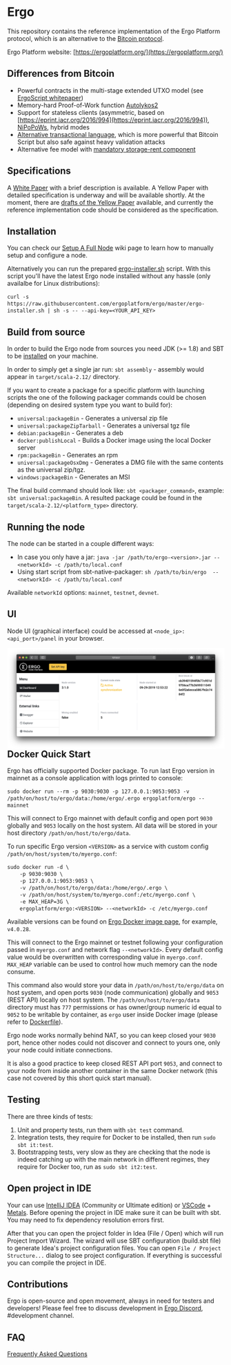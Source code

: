 # Ergo

This repository contains the reference implementation of the
Ergo Platform protocol, which is an alternative to
the [Bitcoin protocol](https://bitcoin.org/bitcoin.pdf).

Ergo Platform website: [https://ergoplatform.org/](https://ergoplatform.org/)

## Differences from Bitcoin

* Powerful contracts in the multi-stage extended UTXO model (see [ErgoScript whitepaper](https://ergoplatform.org/docs/ErgoScript.pdf)) 
* Memory-hard Proof-of-Work function [Autolykos2](https://docs.ergoplatform.com/ErgoPow.pdf)
* Support for stateless clients (asymmetric, based on [https://eprint.iacr.org/2016/994](https://eprint.iacr.org/2016/994)),
[NiPoPoWs](https://eprint.iacr.org/2017/963.pdf), hybrid modes
* [Alternative transactional language](https://github.com/ScorexFoundation/sigmastate-interpreter), which is more powerful that Bitcoin Script but also safe against
heavy validation attacks
* Alternative fee model with [mandatory storage-rent component](https://fc18.ifca.ai/bitcoin/papers/bitcoin18-final18.pdf )

## Specifications

A [White Paper](https://ergoplatform.org/docs/whitepaper.pdf) with a brief description is available. A Yellow Paper with detailed specification is underway and will be available shortly. At the moment, there are [drafts of the Yellow Paper](https://github.com/ergoplatform/ergo/tree/master/papers/yellow) available,
and currently the reference implementation code should be considered as the specification.

## Installation

You can check our [Setup A Full Node](https://github.com/ergoplatform/ergo/wiki/Set-up-a-full-node) wiki page to learn how to manually setup and configure a node.

Alternatively you can run the prepared [ergo-installer.sh](ergo-installer.sh) script. With this script you'll have the latest Ergo node installed without any hassle (only availalbe for Linux distributions):

    curl -s https://raw.githubusercontent.com/ergoplatform/ergo/master/ergo-installer.sh | sh -s -- --api-key=<YOUR_API_KEY>

## Build from source

In order to build the Ergo node from sources you need JDK (>= 1.8) and SBT to be 
[installed](https://docs.scala-lang.org/getting-started/sbt-track/getting-started-with-scala-and-sbt-on-the-command-line.html) on your machine.

In order to simply get a single jar run: `sbt assembly` - assembly would appear in `target/scala-2.12/` directory.
 
If you want to create a package for a specific platform with launching scripts the one of the following 
packager commands could be chosen (depending on desired system type you want to build for):
 - `universal:packageBin` - Generates a universal zip file
 - `universal:packageZipTarball` - Generates a universal tgz file
 - `debian:packageBin` - Generates a deb
 - `docker:publishLocal` - Builds a Docker image using the local Docker server
 - `rpm:packageBin` - Generates an rpm
 - `universal:packageOsxDmg` - Generates a DMG file with the same contents as the universal zip/tgz.
 - `windows:packageBin` - Generates an MSI
 
 The final build command should look like: `sbt <packager_command>`, example: `sbt universal:packageBin`.
 A resulted package could be found in the `target/scala-2.12/<platform_type>` directory.

## Running the node

The node can be started in a couple different ways:
 
 - In case you only have a jar: `java -jar /path/to/ergo-<version>.jar --<networkId> -c /path/to/local.conf`
 - Using start script from sbt-native-packager: `sh /path/to/bin/ergo  --<networkId> -c /path/to/local.conf`
 
Available `networkId` options: `mainnet`, `testnet`, `devnet`.

## UI

Node UI (graphical interface) could be accessed at `<node_ip>:<api_port>/panel` in your browser.

<img src="https://github.com/ergoplatform/static-data/raw/master/img/node_ui.png" align="right" />

## Docker Quick Start

Ergo has officially supported Docker package. To run last Ergo version in mainnet as a console application with logs printed to console:

    sudo docker run --rm -p 9030:9030 -p 127.0.0.1:9053:9053 -v /path/on/host/to/ergo/data:/home/ergo/.ergo ergoplatform/ergo --mainnet

This will connect to Ergo mainnet with default config and open port `9030` globally and `9053` locally on the host system. All data will be stored in your host directory `/path/on/host/to/ergo/data`.

To run specific Ergo version `<VERSION>` as a service with custom config `/path/on/host/system/to/myergo.conf`:

    sudo docker run -d \
        -p 9030:9030 \
        -p 127.0.0.1:9053:9053 \
        -v /path/on/host/to/ergo/data:/home/ergo/.ergo \
        -v /path/on/host/system/to/myergo.conf:/etc/myergo.conf \
        -e MAX_HEAP=3G \
        ergoplatform/ergo:<VERSION> --<networkId> -c /etc/myergo.conf

Available versions can be found on [Ergo Docker image page](https://hub.docker.com/r/ergoplatform/ergo/tags), for example, `v4.0.28`.

This will connect to the Ergo mainnet or testnet following your configuration passed in `myergo.conf` and network flag `--<networkId>`. Every default config value would be overwritten with corresponding value in `myergo.conf`. `MAX_HEAP` variable can be used to control how much memory can the node consume.

This command also would store your data in `/path/on/host/to/ergo/data` on host system, and open ports `9030` (node communication) globally and `9053` (REST API) locally on host system. The `/path/on/host/to/ergo/data` directory must has `777` permissions or has owner/group numeric id equal to `9052` to be writable by container, as `ergo` user inside Docker image (please refer to [Dockerfile](Dockerfile)).

Ergo node works normally behind NAT, so you can keep closed your `9030` port, hence other nodes could not discover and connect to yours one, only your node could initiate connections.

It is also a good practice to keep closed REST API port `9053`, and connect to your node from inside another container in the same Docker network (this case not covered by this short quick start manual).

## Testing

There are three kinds of tests: 

1) Unit and property tests, run them with `sbt test` command.
2) Integration tests, they require for Docker to be installed, then run `sudo sbt it:test`.
3) Bootstrapping tests, very slow as they are checking that the node is indeed catching up with the main network in 
different regimes, they require for Docker too, run as `sudo sbt it2:test`.

## Open project in IDE

Your can use [IntelliJ IDEA](https://www.jetbrains.com/idea/) (Community or Ultimate edition) or 
[VSCode](https://code.visualstudio.com/) + [Metals](https://scalameta.org/metals/).
Before opening the project in IDE make sure it can be built with sbt. 
You may need to fix dependency resolution errors first.

After that you can open the project folder in Idea (File / Open)
which will run Project Import Wizard. The wizard will use SBT configuration
(build.sbt file) to generate Idea's project configuration files.
You can open `File / Project Structure...` dialog to see project configuration.
If everything is successful you can compile the project in IDE. 

## Contributions

Ergo is open-source and open movement, always in need for testers and developers! Please feel free
to discuss development in [Ergo Discord](https://discord.gg/kj7s7nb), #development channel. 

## FAQ
[Frequently Asked Questions](FAQ.md)

